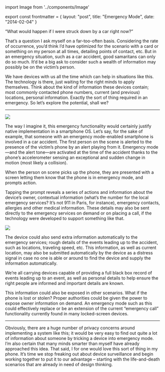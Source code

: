import Image from '../components/Image'

export const frontmatter = {
  layout: "post",
  title: "Emergency Mode",
  date: "2014-02-04"
}

“What would happen if I were struck down by a car right now?”

That’s a question I ask myself on a far-too-often basis. Considering the rate of occurrence, you’d think I’d have optimized for the scenario with a card or something on my person at all times, detailing points of contact, etc. But in an emergency situation, such as a car accident, good samaritans can only do so much. It’d be a big ask to consider such a wealth of information may possibly be on the victim’s person.

We have devices with us all the time which can help in situations like this. The technology is there, just waiting for the right minds to apply themselves. Think about the kind of information these devices contain; most commonly contacted phone numbers, current (and previous) locations, personal information. Exactly the sort of thing required in an emergency. So let’s explore the potential, shall we?

* * *

<Image src="2014/02/emergency-mode-home.png" className="alignleft" />

The way I imagine it, this emergency functionality would certainly justify native implementation in a smartphone OS. Let’s say, for the sake of example, that someone with an emergency mode-enabled smartphone is involved in a car accident. The first person on the scene is alerted to the presence of the victim’s phone by an alert playing from it. Emergency mode—and the alert tone—are activated at the time of the accident thanks to the phone’s accelerometer sensing an exceptional and sudden change in motion (most likely a collision).

When the person on scene picks up the phone, they are presented with a screen letting them know that the phone is in emergency mode, and prompts action.

Tapping the prompt reveals a series of actions and information about the device’s owner, contextual information (what’s the number for the local emergency services? It’s not 911 in Paris, for instance), emergency contacts, allergies and other medical information. These details may also be sent directly to the emergency services on demand or on placing a call, if the technology were developed to support something like that.

<Image src="2014/02/emergency-mode-detail.png" className="alignright" />

The device could also send extra information automatically to the emergency services; rough details of the events leading up to the accident, such as locations, traveling speed, etc. This information, as well as current location, may also be submitted automatically by the device as a distress signal in case no one is able or around to find the device and supply the information automatically.

We’re all carrying devices capable of providing a full black box record of events leading up to an event, as well as personal details to help ensure the right people are informed and important details are known.

This information could also be exposed in other scenarios. What if the phone is lost or stolen? Proper authorities could be given the power to expose owner information on demand. An emergency mode such as this could effectively replace or be an extension of the current “emergency call” functionality currently found in many locked-screen devices.

* * *

Obviously, there are a huge number of privacy concerns around implementing a system like this; it would be very easy to find out quite a lot of information about someone by tricking a device into emergency mode. I’m also certain that many minds smarter than myself have already approached this idea. That said, I for one would love this sort of thing in my phone. It’s time we stop freaking out about device surveillance and begin working together to put it to our advantage – starting with the life-and-death scenarios that are already in need of design thinking.
